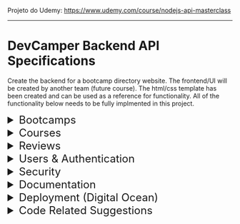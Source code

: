 Projeto do Udemy:
https://www.udemy.com/course/nodejs-api-masterclass

---

# DevCamper Backend API Specifications

Create the backend for a bootcamp directory website. The frontend/UI will be created by another team (future course). The html/css template has been created and can be used as a reference for functionality. All of the functionality below needs to be fully implmented in this project.


<details><summary style="font-size: x-large;"> Bootcamps </summary>
<p>

  - [ ] List all bootcamps in the database
    * Pagination
    * Select specific fields in result
    * Limit number of results
    * Filter by fields
  - [ ] Search bootcamps by radius from zipcode
    * Use a geocoder to get exact location and coords from a single address field
  - [ ] Get single bootcamp
  - [ ] Create new bootcamp
    * Authenticated users only
    * Must have the role "publisher" or "admin"
    * Only one bootcamp per publisher (admins can create more)
    * Field validation via Mongoose
  - [ ] Upload a photo for bootcamp
    * Owner only
    * Photo will be uploaded to local filesystem
  - [ ] Update bootcamps
    * Owner only
    * Validation on update
  - [ ] Delete Bootcamp
    * Owner only
  - [ ] Calculate the average cost of all courses for a bootcamp
  - [ ] Calculate the average rating from the reviews for a bootcamp
</p>
</details>

<details><summary style="font-size: x-large;"> Courses </summary>
<p>

- [ ] List all courses for bootcamp
- [ ] List all courses in general
  * Pagination, filtering, etc
- [ ] Get single course
- [ ] Create new course
  * Authenticated users only
  * Must have the role "publisher" or "admin"
  * Only the owner or an admin can create a course for a bootcamp
  * Publishers can create multiple courses
- [ ] Update course
  * Owner only
- [ ] Delete course
  * Owner only
</p>
</details>

<details><summary style="font-size: x-large;"> Reviews </summary>
<p>

- [ ] List all reviews for a bootcamp
- [ ] List all reviews in general
  * Pagination, filtering, etc
- [ ] Get a single review
- [ ] Create a review
  * Authenticated users only
  * Must have the role "user" or "admin" (no publishers)
- [ ] Update review
  * Owner only
- [ ] Delete review
  * Owner only
</p>
</details>

<details><summary style="font-size: x-large;"> Users & Authentication </summary>
<p>

- [ ] Authentication will be ton using JWT/cookies
  * JWT and cookie should expire in 30 days
- [ ] User registration
  * Register as a "user" or "publisher"
  * Once registered, a token will be sent along with a cookie (token = xxx)
  * Passwords must be hashed
- [ ] User login
  * User can login with email and password
  * Plain text password will compare with stored hashed password
  * Once logged in, a token will be sent along with a cookie (token = xxx)
- [ ] User logout
  * Cookie will be sent to set token = none
- [ ] Get user
  * Route to get the currently logged in user (via token)
- [ ] Password reset (lost password)
  * User can request to reset password
  * A hashed token will be emailed to the users registered email address
  * A put request can be made to the generated url to reset password
  * The token will expire after 10 minutes
- [ ] Update user info
  * Authenticated user only
  * Separate route to update password
- [ ] User CRUD
  * Admin only
- [ ] Users can only be made admin by updating the database field manually
</p>
</details>

<details><summary style="font-size: x-large;"> Security </summary>
<p>

- [ ] Encrypt passwords and reset tokens
- [ ] Prevent NoSQL injections
- [ ] Add headers for security (helmet)
- [ ] Prevent cross site scripting - [ ] XSS
- [ ] Add a rate limit for requests of 100 requests per 10 minutes
- [ ] Protect against http param polution
- [ ] Use cors to make API public (for now)
</p>
</details>

<details><summary style="font-size: x-large;"> Documentation </summary>
<p>
 
- [ ] Use Postman to create documentation
- [ ] Use docgen to create HTML files from Postman
- [ ] Add html files as the / route for the api
</p>
</details>

<details><summary style="font-size: x-large;"> Deployment (Digital Ocean) </summary>
<p>

- [ ] Push to Github
- [ ] Create a droplet - [ ] https://m.do.co/c/5424d440c63a
- [ ] Clone repo on to server
- [ ] Use PM2 process manager
- [ ] Enable firewall (ufw) and open needed ports
- [ ] Create an NGINX reverse proxy for port 80
- [ ] Connect a domain name
- [ ] Install an SSL using Let's Encrypt
</p>
</details>

<details><summary style="font-size: x-large;"> Code Related Suggestions </summary>
<p>

- [ ] NPM scripts for dev and production env
- [ ] Config file for important constants
- [ ] Use controller methods with documented descriptions/routes
- [ ] Error handling middleware
- [ ] Authentication middleware for protecting routes and setting user roles
- [ ] Validation using Mongoose and no external libraries
- [ ] Use async/await (create middleware to clean up controller methods)
- [ ] Create a database seeder to import and destroy data
</p>
</details>